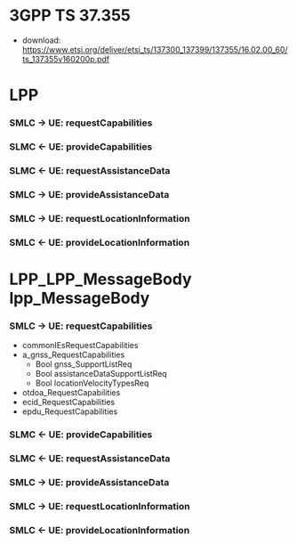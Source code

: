 # 3GPP TS 37.355
* download: https://www.etsi.org/deliver/etsi_ts/137300_137399/137355/16.02.00_60/ts_137355v160200p.pdf

# LPP
### SMLC -> UE:  requestCapabilities
### SLMC <- UE:  provideCapabilities
### SLMC <- UE:  requestAssistanceData
### SMLC -> UE:  provideAssistanceData
### SMLC -> UE:  requestLocationInformation
### SMLC <- UE:  provideLocationInformation

# LPP_LPP_MessageBody lpp_MessageBody

### SMLC -> UE:  requestCapabilities
* commonIEsRequestCapabilities
* a_gnss_RequestCapabilities
  * Bool gnss_SupportListReq
  * Bool assistanceDataSupportListReq
  * Bool locationVelocityTypesReq
* otdoa_RequestCapabilities
* ecid_RequestCapabilities
* epdu_RequestCapabilities

### SLMC <- UE:  provideCapabilities
### SLMC <- UE:  requestAssistanceData
### SMLC -> UE:  provideAssistanceData
### SMLC -> UE:  requestLocationInformation
### SMLC <- UE:  provideLocationInformation
